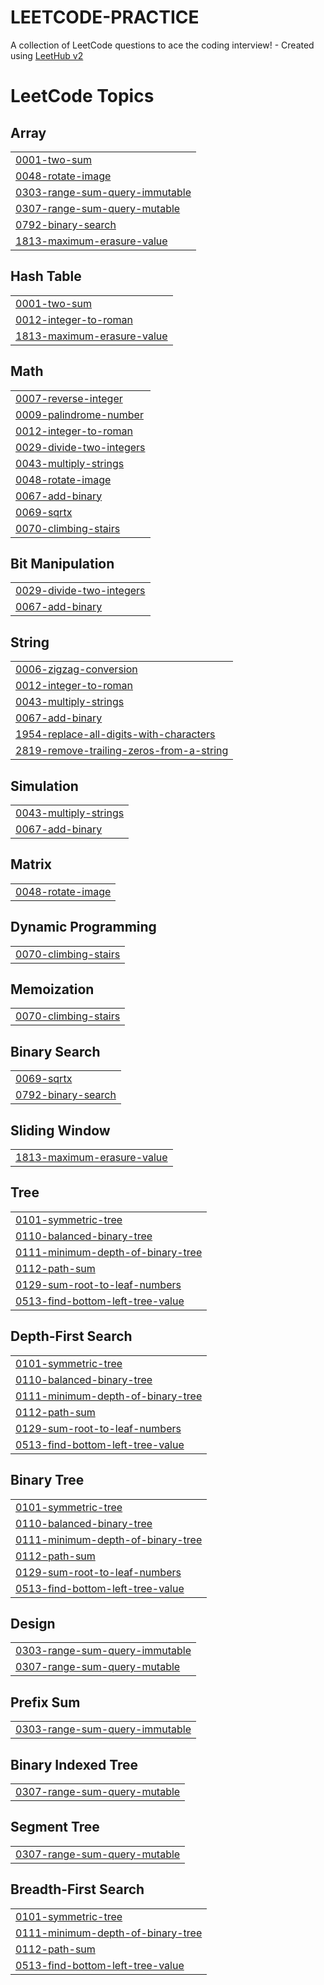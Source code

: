 # LEETCODE-PRACTICE
A collection of LeetCode questions to ace the coding interview! - Created using [LeetHub v2](https://github.com/arunbhardwaj/LeetHub-2.0)

<!---LeetCode Topics Start-->
# LeetCode Topics
## Array
|  |
| ------- |
| [0001-two-sum](https://github.com/Sangaami/LEETCODE-PRACTICE/tree/master/0001-two-sum) |
| [0048-rotate-image](https://github.com/Sangaami/LEETCODE-PRACTICE/tree/master/0048-rotate-image) |
| [0303-range-sum-query-immutable](https://github.com/Sangaami/LEETCODE-PRACTICE/tree/master/0303-range-sum-query-immutable) |
| [0307-range-sum-query-mutable](https://github.com/Sangaami/LEETCODE-PRACTICE/tree/master/0307-range-sum-query-mutable) |
| [0792-binary-search](https://github.com/Sangaami/LEETCODE-PRACTICE/tree/master/0792-binary-search) |
| [1813-maximum-erasure-value](https://github.com/Sangaami/LEETCODE-PRACTICE/tree/master/1813-maximum-erasure-value) |
## Hash Table
|  |
| ------- |
| [0001-two-sum](https://github.com/Sangaami/LEETCODE-PRACTICE/tree/master/0001-two-sum) |
| [0012-integer-to-roman](https://github.com/Sangaami/LEETCODE-PRACTICE/tree/master/0012-integer-to-roman) |
| [1813-maximum-erasure-value](https://github.com/Sangaami/LEETCODE-PRACTICE/tree/master/1813-maximum-erasure-value) |
## Math
|  |
| ------- |
| [0007-reverse-integer](https://github.com/Sangaami/LEETCODE-PRACTICE/tree/master/0007-reverse-integer) |
| [0009-palindrome-number](https://github.com/Sangaami/LEETCODE-PRACTICE/tree/master/0009-palindrome-number) |
| [0012-integer-to-roman](https://github.com/Sangaami/LEETCODE-PRACTICE/tree/master/0012-integer-to-roman) |
| [0029-divide-two-integers](https://github.com/Sangaami/LEETCODE-PRACTICE/tree/master/0029-divide-two-integers) |
| [0043-multiply-strings](https://github.com/Sangaami/LEETCODE-PRACTICE/tree/master/0043-multiply-strings) |
| [0048-rotate-image](https://github.com/Sangaami/LEETCODE-PRACTICE/tree/master/0048-rotate-image) |
| [0067-add-binary](https://github.com/Sangaami/LEETCODE-PRACTICE/tree/master/0067-add-binary) |
| [0069-sqrtx](https://github.com/Sangaami/LEETCODE-PRACTICE/tree/master/0069-sqrtx) |
| [0070-climbing-stairs](https://github.com/Sangaami/LEETCODE-PRACTICE/tree/master/0070-climbing-stairs) |
## Bit Manipulation
|  |
| ------- |
| [0029-divide-two-integers](https://github.com/Sangaami/LEETCODE-PRACTICE/tree/master/0029-divide-two-integers) |
| [0067-add-binary](https://github.com/Sangaami/LEETCODE-PRACTICE/tree/master/0067-add-binary) |
## String
|  |
| ------- |
| [0006-zigzag-conversion](https://github.com/Sangaami/LEETCODE-PRACTICE/tree/master/0006-zigzag-conversion) |
| [0012-integer-to-roman](https://github.com/Sangaami/LEETCODE-PRACTICE/tree/master/0012-integer-to-roman) |
| [0043-multiply-strings](https://github.com/Sangaami/LEETCODE-PRACTICE/tree/master/0043-multiply-strings) |
| [0067-add-binary](https://github.com/Sangaami/LEETCODE-PRACTICE/tree/master/0067-add-binary) |
| [1954-replace-all-digits-with-characters](https://github.com/Sangaami/LEETCODE-PRACTICE/tree/master/1954-replace-all-digits-with-characters) |
| [2819-remove-trailing-zeros-from-a-string](https://github.com/Sangaami/LEETCODE-PRACTICE/tree/master/2819-remove-trailing-zeros-from-a-string) |
## Simulation
|  |
| ------- |
| [0043-multiply-strings](https://github.com/Sangaami/LEETCODE-PRACTICE/tree/master/0043-multiply-strings) |
| [0067-add-binary](https://github.com/Sangaami/LEETCODE-PRACTICE/tree/master/0067-add-binary) |
## Matrix
|  |
| ------- |
| [0048-rotate-image](https://github.com/Sangaami/LEETCODE-PRACTICE/tree/master/0048-rotate-image) |
## Dynamic Programming
|  |
| ------- |
| [0070-climbing-stairs](https://github.com/Sangaami/LEETCODE-PRACTICE/tree/master/0070-climbing-stairs) |
## Memoization
|  |
| ------- |
| [0070-climbing-stairs](https://github.com/Sangaami/LEETCODE-PRACTICE/tree/master/0070-climbing-stairs) |
## Binary Search
|  |
| ------- |
| [0069-sqrtx](https://github.com/Sangaami/LEETCODE-PRACTICE/tree/master/0069-sqrtx) |
| [0792-binary-search](https://github.com/Sangaami/LEETCODE-PRACTICE/tree/master/0792-binary-search) |
## Sliding Window
|  |
| ------- |
| [1813-maximum-erasure-value](https://github.com/Sangaami/LEETCODE-PRACTICE/tree/master/1813-maximum-erasure-value) |
## Tree
|  |
| ------- |
| [0101-symmetric-tree](https://github.com/Sangaami/LEETCODE-PRACTICE/tree/master/0101-symmetric-tree) |
| [0110-balanced-binary-tree](https://github.com/Sangaami/LEETCODE-PRACTICE/tree/master/0110-balanced-binary-tree) |
| [0111-minimum-depth-of-binary-tree](https://github.com/Sangaami/LEETCODE-PRACTICE/tree/master/0111-minimum-depth-of-binary-tree) |
| [0112-path-sum](https://github.com/Sangaami/LEETCODE-PRACTICE/tree/master/0112-path-sum) |
| [0129-sum-root-to-leaf-numbers](https://github.com/Sangaami/LEETCODE-PRACTICE/tree/master/0129-sum-root-to-leaf-numbers) |
| [0513-find-bottom-left-tree-value](https://github.com/Sangaami/LEETCODE-PRACTICE/tree/master/0513-find-bottom-left-tree-value) |
## Depth-First Search
|  |
| ------- |
| [0101-symmetric-tree](https://github.com/Sangaami/LEETCODE-PRACTICE/tree/master/0101-symmetric-tree) |
| [0110-balanced-binary-tree](https://github.com/Sangaami/LEETCODE-PRACTICE/tree/master/0110-balanced-binary-tree) |
| [0111-minimum-depth-of-binary-tree](https://github.com/Sangaami/LEETCODE-PRACTICE/tree/master/0111-minimum-depth-of-binary-tree) |
| [0112-path-sum](https://github.com/Sangaami/LEETCODE-PRACTICE/tree/master/0112-path-sum) |
| [0129-sum-root-to-leaf-numbers](https://github.com/Sangaami/LEETCODE-PRACTICE/tree/master/0129-sum-root-to-leaf-numbers) |
| [0513-find-bottom-left-tree-value](https://github.com/Sangaami/LEETCODE-PRACTICE/tree/master/0513-find-bottom-left-tree-value) |
## Binary Tree
|  |
| ------- |
| [0101-symmetric-tree](https://github.com/Sangaami/LEETCODE-PRACTICE/tree/master/0101-symmetric-tree) |
| [0110-balanced-binary-tree](https://github.com/Sangaami/LEETCODE-PRACTICE/tree/master/0110-balanced-binary-tree) |
| [0111-minimum-depth-of-binary-tree](https://github.com/Sangaami/LEETCODE-PRACTICE/tree/master/0111-minimum-depth-of-binary-tree) |
| [0112-path-sum](https://github.com/Sangaami/LEETCODE-PRACTICE/tree/master/0112-path-sum) |
| [0129-sum-root-to-leaf-numbers](https://github.com/Sangaami/LEETCODE-PRACTICE/tree/master/0129-sum-root-to-leaf-numbers) |
| [0513-find-bottom-left-tree-value](https://github.com/Sangaami/LEETCODE-PRACTICE/tree/master/0513-find-bottom-left-tree-value) |
## Design
|  |
| ------- |
| [0303-range-sum-query-immutable](https://github.com/Sangaami/LEETCODE-PRACTICE/tree/master/0303-range-sum-query-immutable) |
| [0307-range-sum-query-mutable](https://github.com/Sangaami/LEETCODE-PRACTICE/tree/master/0307-range-sum-query-mutable) |
## Prefix Sum
|  |
| ------- |
| [0303-range-sum-query-immutable](https://github.com/Sangaami/LEETCODE-PRACTICE/tree/master/0303-range-sum-query-immutable) |
## Binary Indexed Tree
|  |
| ------- |
| [0307-range-sum-query-mutable](https://github.com/Sangaami/LEETCODE-PRACTICE/tree/master/0307-range-sum-query-mutable) |
## Segment Tree
|  |
| ------- |
| [0307-range-sum-query-mutable](https://github.com/Sangaami/LEETCODE-PRACTICE/tree/master/0307-range-sum-query-mutable) |
## Breadth-First Search
|  |
| ------- |
| [0101-symmetric-tree](https://github.com/Sangaami/LEETCODE-PRACTICE/tree/master/0101-symmetric-tree) |
| [0111-minimum-depth-of-binary-tree](https://github.com/Sangaami/LEETCODE-PRACTICE/tree/master/0111-minimum-depth-of-binary-tree) |
| [0112-path-sum](https://github.com/Sangaami/LEETCODE-PRACTICE/tree/master/0112-path-sum) |
| [0513-find-bottom-left-tree-value](https://github.com/Sangaami/LEETCODE-PRACTICE/tree/master/0513-find-bottom-left-tree-value) |
<!---LeetCode Topics End-->
